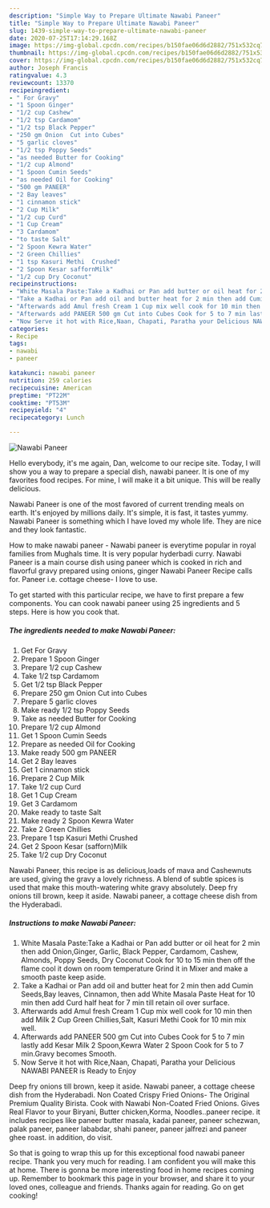 ```yaml
---
description: "Simple Way to Prepare Ultimate Nawabi Paneer"
title: "Simple Way to Prepare Ultimate Nawabi Paneer"
slug: 1439-simple-way-to-prepare-ultimate-nawabi-paneer
date: 2020-07-25T17:14:29.168Z
image: https://img-global.cpcdn.com/recipes/b150fae06d6d2882/751x532cq70/nawabi-paneer-recipe-main-photo.jpg
thumbnail: https://img-global.cpcdn.com/recipes/b150fae06d6d2882/751x532cq70/nawabi-paneer-recipe-main-photo.jpg
cover: https://img-global.cpcdn.com/recipes/b150fae06d6d2882/751x532cq70/nawabi-paneer-recipe-main-photo.jpg
author: Joseph Francis
ratingvalue: 4.3
reviewcount: 13370
recipeingredient:
- " For Gravy"
- "1 Spoon Ginger"
- "1/2 cup Cashew"
- "1/2 tsp Cardamom"
- "1/2 tsp Black Pepper"
- "250 gm Onion  Cut into Cubes"
- "5 garlic cloves"
- "1/2 tsp Poppy Seeds"
- "as needed Butter for Cooking"
- "1/2 cup Almond"
- "1 Spoon Cumin Seeds"
- "as needed Oil for Cooking"
- "500 gm PANEER"
- "2 Bay leaves"
- "1 cinnamon stick"
- "2 Cup Milk"
- "1/2 cup Curd"
- "1 Cup Cream"
- "3 Cardamom"
- "to taste Salt"
- "2 Spoon Kewra Water"
- "2 Green Chillies"
- "1 tsp Kasuri Methi  Crushed"
- "2 Spoon Kesar saffornMilk"
- "1/2 cup Dry Coconut"
recipeinstructions:
- "White Masala Paste:Take a Kadhai or Pan add butter or oil heat for 2 min then add Onion,Ginger, Garlic, Black Pepper, Cardamom, Cashew, Almonds, Poppy Seeds, Dry Coconut Cook for 10 to 15 min then off the flame cool it down on room temperature Grind it in Mixer and make a smooth paste keep aside."
- "Take a Kadhai or Pan add oil and butter heat for 2 min then add Cumin Seeds,Bay leaves, Cinnamon, then add White Masala Paste Heat for 10 min then add Curd half heat for 7 min till retain oil over surface."
- "Afterwards add Amul fresh Cream 1 Cup mix well cook for 10 min then add Milk 2 Cup Green Chillies,Salt, Kasuri Methi Cook for 10 min mix well."
- "Afterwards add PANEER 500 gm Cut into Cubes Cook for 5 to 7 min lastly add Kesar Milk 2 Spoon,Kewra Water 2 Spoon Cook for 5 to 7 min.Gravy becomes Smooth."
- "Now Serve it hot with Rice,Naan, Chapati, Paratha your Delicious NAWABI PANEER is Ready to Enjoy"
categories:
- Recipe
tags:
- nawabi
- paneer

katakunci: nawabi paneer 
nutrition: 259 calories
recipecuisine: American
preptime: "PT22M"
cooktime: "PT53M"
recipeyield: "4"
recipecategory: Lunch

---
```



![Nawabi Paneer](https://img-global.cpcdn.com/recipes/b150fae06d6d2882/751x532cq70/nawabi-paneer-recipe-main-photo.jpg)

Hello everybody, it's me again, Dan, welcome to our recipe site. Today, I will show you a way to prepare a special dish, nawabi paneer. It is one of my favorites food recipes. For mine, I will make it a bit unique. This will be really delicious.

Nawabi Paneer is one of the most favored of current trending meals on earth. It's enjoyed by millions daily. It's simple, it is fast, it tastes yummy. Nawabi Paneer is something which I have loved my whole life. They are nice and they look fantastic.

How to make nawabi paneer - Nawabi paneer is everytime popular in royal families from Mughals time. It is very popular hyderbadi curry. Nawabi Paneer is a main course dish using paneer which is cooked in rich and flavorful gravy prepared using onions, ginger Nawabi Paneer Recipe calls for. Paneer i.e. cottage cheese- I love to use.


To get started with this particular recipe, we have to first prepare a few components. You can cook nawabi paneer using 25 ingredients and 5 steps. Here is how you cook that.

<!--inarticleads1-->

##### The ingredients needed to make Nawabi Paneer:

1. Get  For Gravy
1. Prepare 1 Spoon Ginger
1. Prepare 1/2 cup Cashew
1. Take 1/2 tsp Cardamom
1. Get 1/2 tsp Black Pepper
1. Prepare 250 gm Onion  Cut into Cubes
1. Prepare 5 garlic cloves
1. Make ready 1/2 tsp Poppy Seeds
1. Take as needed Butter for Cooking
1. Prepare 1/2 cup Almond
1. Get 1 Spoon Cumin Seeds
1. Prepare as needed Oil for Cooking
1. Make ready 500 gm PANEER
1. Get 2 Bay leaves
1. Get 1 cinnamon stick
1. Prepare 2 Cup Milk
1. Take 1/2 cup Curd
1. Get 1 Cup Cream
1. Get 3 Cardamom
1. Make ready to taste Salt
1. Make ready 2 Spoon Kewra Water
1. Take 2 Green Chillies
1. Prepare 1 tsp Kasuri Methi  Crushed
1. Get 2 Spoon Kesar (safforn)Milk
1. Take 1/2 cup Dry Coconut


Nawabi Paneer, this recipe is as delicious,loads of mava and Cashewnuts are used, giving the gravy a lovely richness. A blend of subtle spices is used that make this mouth-watering white gravy absolutely. Deep fry onions till brown, keep it aside. Nawabi paneer, a cottage cheese dish from the Hyderabadi. 

<!--inarticleads2-->

##### Instructions to make Nawabi Paneer:

1. White Masala Paste:Take a Kadhai or Pan add butter or oil heat for 2 min then add Onion,Ginger, Garlic, Black Pepper, Cardamom, Cashew, Almonds, Poppy Seeds, Dry Coconut Cook for 10 to 15 min then off the flame cool it down on room temperature Grind it in Mixer and make a smooth paste keep aside.
1. Take a Kadhai or Pan add oil and butter heat for 2 min then add Cumin Seeds,Bay leaves, Cinnamon, then add White Masala Paste Heat for 10 min then add Curd half heat for 7 min till retain oil over surface.
1. Afterwards add Amul fresh Cream 1 Cup mix well cook for 10 min then add Milk 2 Cup Green Chillies,Salt, Kasuri Methi Cook for 10 min mix well.
1. Afterwards add PANEER 500 gm Cut into Cubes Cook for 5 to 7 min lastly add Kesar Milk 2 Spoon,Kewra Water 2 Spoon Cook for 5 to 7 min.Gravy becomes Smooth.
1. Now Serve it hot with Rice,Naan, Chapati, Paratha your Delicious NAWABI PANEER is Ready to Enjoy


Deep fry onions till brown, keep it aside. Nawabi paneer, a cottage cheese dish from the Hyderabadi. Non Coated Crispy Fried Onions- The Original Premium Quality Birista. Cook with Nawabi Non-Coated Fried Onions. Gives Real Flavor to your Biryani, Butter chicken,Korma, Noodles..paneer recipe. it includes recipes like paneer butter masala, kadai paneer, paneer schezwan, palak paneer, paneer lababdar, shahi paneer, paneer jalfrezi and paneer ghee roast. in addition, do visit. 

So that is going to wrap this up for this exceptional food nawabi paneer recipe. Thank you very much for reading. I am confident you will make this at home. There is gonna be more interesting food in home recipes coming up. Remember to bookmark this page in your browser, and share it to your loved ones, colleague and friends. Thanks again for reading. Go on get cooking!
